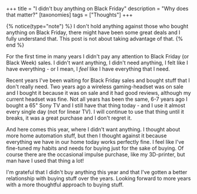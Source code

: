 +++
title = "I didn't buy anything on Black Friday"
description = "Why does that matter?"
[taxonomies]
tags = ["Thoughts"]
+++

{% notice(type="note") %}
  I don't hold anything against those who bought anything on
  Black Friday, there might have been some great deals and I fully understand
  that. This post is not about taking advantage of that.
{% end %}

For the first time in many years I didn't pay any attention to Black Friday (or
Black Week) sales. I didn't want anything, I didn't need anything, I felt like I
have everything - or I mean, I _feel_ like I have everything that I need.

Recent years I've been waiting for Black Friday sales and bought stuff that I
don't really need. Two years ago a wireless gaming-headset was on sale and I
bought it because it was on sale and it had good reviews, although my current
headset was fine. Not all years has been the same, 6-7 years ago I bought a 65"
Sony TV and I still have that thing today - and I use it almost every single day
(not for linear TV). I will continue to use that thing until it breaks, it was a
great purchase and I don't regret it.

And here comes this year, where I didn't want anything. I thought about more
home automation stuff, but then I thought against it because everything we have
in our home today works perfectly fine. I feel like I've fine-tuned my habits
and needs for buying just for the sake of buying. Of course there are the
occasional impulse purchase, like my 3D-printer, but man have I used that thing
a lot!

I'm grateful that I didn't buy anything this year and that I've gotten a better
relationship with buying stuff over the years. Looking forward to more years
with a more thoughtful approach to buying stuff.

